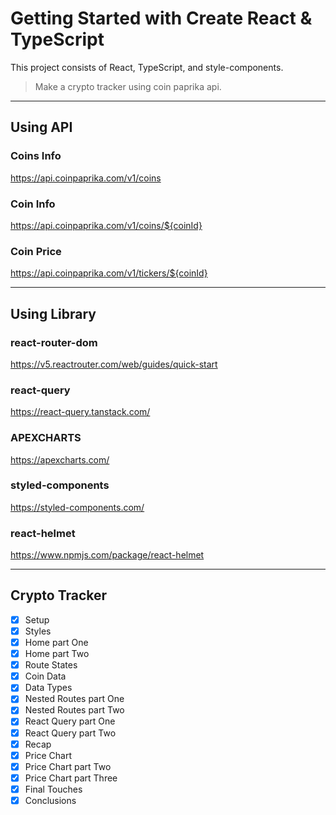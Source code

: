 # Getting Started with Create React & TypeScript

This project consists of React, TypeScript, and style-components.

> Make a crypto tracker using coin paprika api.

---

## Using API

### Coins Info

https://api.coinpaprika.com/v1/coins

### Coin Info

https://api.coinpaprika.com/v1/coins/${coinId}

### Coin Price

https://api.coinpaprika.com/v1/tickers/${coinId}

---

## Using Library

### react-router-dom

https://v5.reactrouter.com/web/guides/quick-start

### react-query

https://react-query.tanstack.com/

### APEXCHARTS

https://apexcharts.com/

### styled-components

https://styled-components.com/

### react-helmet

https://www.npmjs.com/package/react-helmet

---

## Crypto Tracker

- [x] Setup
- [x] Styles
- [x] Home part One
- [x] Home part Two
- [x] Route States
- [x] Coin Data
- [x] Data Types
- [x] Nested Routes part One
- [x] Nested Routes part Two
- [x] React Query part One
- [x] React Query part Two
- [x] Recap
- [x] Price Chart
- [x] Price Chart part Two
- [x] Price Chart part Three
- [x] Final Touches
- [x] Conclusions

